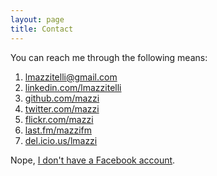 ```yaml
---
layout: page
title: Contact
---
```


You can reach me through the following means:

1. <lmazzitelli@gmail.com>
2. [linkedin.com/lmazzitelli](http://www.linkedin.com/in/lmazzitelli)
3. [github.com/mazzi](http://www.github.com/mazzi)
4. [twitter.com/mazzi](http://www.twitter.com/mazzi)
5. [flickr.com/mazzi](http://www.flickr.com/mazzi)
6. [last.fm/mazzifm](http://www.last.fm/user/mazzifm)
7. [del.icio.us/lmazzi](https://delicious.com/lmazzi)

Nope, [I don't have a Facebook account](http://edition.cnn.com/2013/02/25/opinion/rushkoff-why-im-quitting-facebook).
